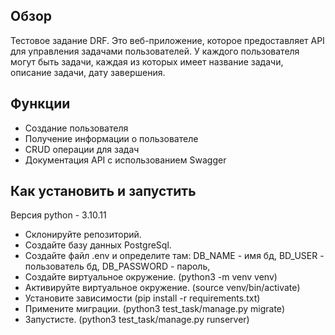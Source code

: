 ## Обзор

Тестовое задание DRF. Это веб-приложение, которое предоставляет API для управления задачами пользователей. У каждого пользователя могут быть задачи, каждая из которых имеет название задачи, описание задачи,  дату завершения.

## Функции

- Создание пользователя
- Получение информации о пользователе
- CRUD операции для задач
- Документация API с использованием Swagger

## Как установить и запустить

Версия python - 3.10.11
- Склонируйте репозиторий.
- Создайте базу данных PostgreSql.
- Создайте файл .env и определите там:
DB_NAME - имя бд,
BD_USER - пользователь бд,
DB_PASSWORD - пароль,
- Создайте виртуальное окружение. (python3 -m venv venv)
- Активируйте виртуальное окружение. (source venv/bin/activate)
- Установите зависимости (pip install -r requirements.txt)
- Примените миграции. (python3 test_task/manage.py migrate)
- Запустисте. (python3 test_task/manage.py runserver)